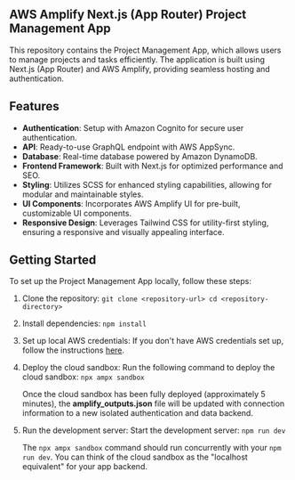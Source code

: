 ## AWS Amplify Next.js (App Router) Project Management App

This repository contains the Project Management App, which allows users to manage projects and tasks efficiently. The application is built using Next.js (App Router) and AWS Amplify, providing seamless hosting and authentication.

## Features

- **Authentication**: Setup with Amazon Cognito for secure user authentication.
- **API**: Ready-to-use GraphQL endpoint with AWS AppSync.
- **Database**: Real-time database powered by Amazon DynamoDB.
- **Frontend Framework**: Built with Next.js for optimized performance and SEO.
- **Styling**: Utilizes SCSS for enhanced styling capabilities, allowing for modular and maintainable styles.
- **UI Components**: Incorporates AWS Amplify UI for pre-built, customizable UI components.
- **Responsive Design**: Leverages Tailwind CSS for utility-first styling, ensuring a responsive and visually appealing interface.

## Getting Started

To set up the Project Management App locally, follow these steps:

1. Clone the repository:
   `git clone <repository-url>
cd <repository-directory>`

2. Install dependencies:
   `npm install`

3. Set up local AWS credentials: If you don't have AWS credentials set up, follow the instructions [here](https://docs.amplify.aws/nextjs/start/account-setup/).

4. Deploy the cloud sandbox: Run the following command to deploy the cloud sandbox:
   `npx ampx sandbox`

   Once the cloud sandbox has been fully deployed (approximately 5 minutes), the **amplify_outputs.json** file will be updated with connection information to a new isolated authentication and data backend.

5. Run the development server: Start the development server:
   `npm run dev`

   The `npx ampx sandbox` command should run concurrently with your `npm run dev`. You can think of the cloud sandbox as the "localhost equivalent" for your app backend.
